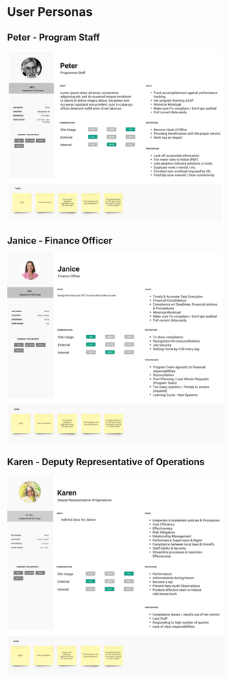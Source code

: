 # User Personas

## Peter - Program Staff

![](../.gitbook/assets/peter.png)

## Janice - Finance Officer

![](../.gitbook/assets/janice.png)

## Karen - Deputy Representative of Operations

![](../.gitbook/assets/karen.png)

